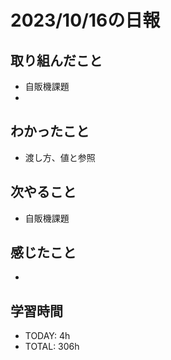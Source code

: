 # 2023/10/16の日報


## 取り組んだこと
- 自販機課題
- 
## わかったこと
- 渡し方、値と参照

## 次やること
- 自販機課題


## 感じたこと
- 

## 学習時間
- TODAY: 4h
- TOTAL: 306h
